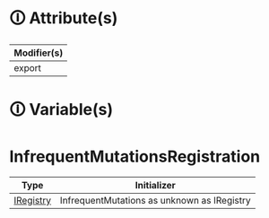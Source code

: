 # &#128712; Attribute(s)

| Modifier(s)                            |
|----------------------------------------|
| export |

# &#128712; Variable(s)

# InfrequentMutationsRegistration

| Type                        | Initializer                       |
|-----------------------------|-----------------------------------|
| [IRegistry](https://hamedfathi.gitbook.io/aurelia-2-doc-api/kernel/interface/di/iregistry) | InfrequentMutations as unknown as IRegistry |